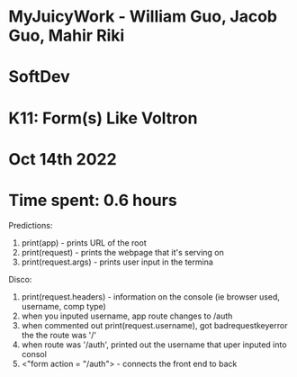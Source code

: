 # MyJuicyWork - William Guo, Jacob Guo, Mahir Riki
# SoftDev
# K11: Form(s) Like Voltron
# Oct 14th 2022
# Time spent: 0.6 hours


Predictions:
1) print(app) - prints URL of the root
2) print(request) - prints the webpage that it's serving on
3) print(request.args) - prints  user input in the termina

Disco:
1) print(request.headers) - information on the console (ie browser used, username, comp type)
2) when you inputed username, app route changes to /auth
3) when commented out print(request.username), got badrequestkeyerror the the route was '/'
4) when route was '/auth', printed out the username that uper inputed into consol
5) <"form action = "/auth"> - connects the front end to back
